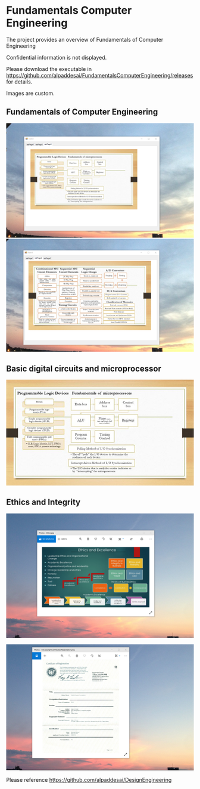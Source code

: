 # Fundamentals Computer Engineering

The project provides an overview of Fundamentals of Computer Engineering 

Confidential information is not displayed.

Please download the executable in https://github.com/alpaddesai/FundamentalsComputerEngineering/releases  for details.

Images are custom.

## Fundamentals of Computer Engineering
![image](Fundamentalsmicroprocessors.png)
![image](CombinationalCircuits.png)

## Basic digital circuits and microprocessor
![image](uProcessorSmallerImageI.jpg)

## Ethics and Integrity
![image](EthicsandExcellence.png)

![image](USCopyrightCertificate.png)

Please reference https://github.com/alpaddesai/DesignEngineering
